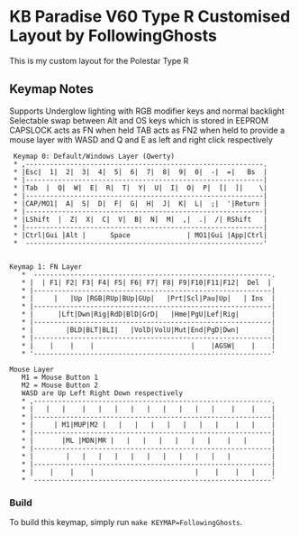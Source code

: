 KB Paradise V60 Type R Customised Layout by FollowingGhosts
======================

This is my custom layout for the Polestar Type R

## Keymap Notes
Supports Underglow lighting with RGB modifier keys and normal backlight
Selectable swap between Alt and OS keys which is stored in EEPROM
CAPSLOCK acts as FN when held
TAB acts as FN2 when held to provide a mouse layer with WASD and Q and E as left and right click respectively
```
 Keymap 0: Default/Windows Layer (Qwerty)
 * ,-----------------------------------------------------------.
 * |Esc|  1|  2|  3|  4|  5|  6|  7|  8|  9|  0|  -|  =|   Bs  |
 * |-----------------------------------------------------------|
 * |Tab  |  Q|  W|  E|  R|  T|  Y|  U|  I|  O|  P|  [|  ]|    \|
 * |-----------------------------------------------------------|
 * |CAP/MO1|  A|  S|  D|  F|  G|  H|  J|  K|  L|  ;|  '|Return |
 * |-----------------------------------------------------------|
 * |LShift  |  Z|  X|  C|  V|  B|  N|  M|  ,|  .|  /| RShift   |
 * |-----------------------------------------------------------|
 * |Ctrl|Gui |Alt |      Space              | MO1|Gui |App|Ctrl|
 *  -----------------------------------------------------------'


Keymap 1: FN Layer
   *  -----------------------------------------------------------.
   * |  | F1| F2| F3| F4| F5| F6| F7| F8| F9|F10|F11|F12|  Del  |
   * |-----------------------------------------------------------|
   * |     |   |Up |RGB|RUp|BUp|GUp|   |Prt|Scl|Pau|Up|   | Ins  |
   * |-----------------------------------------------------------|
   * |      |Lft|Dwn|Rig|RdD|BlD|GrD|   |Hme|PgU|Lef|Rig|        |
   * |-----------------------------------------------------------|
   * |        |BLD|BLT|BLI|   |VolD|VolU|Mut|End|PgD|Dwn|        |
   * |-----------------------------------------------------------|
   * |    |    |    |                        |    |AGSW|    |    |
   * '-----------------------------------------------------------'

Mouse Layer
   M1 = Mouse Button 1
   M2 = Mouse Button 2
   WASD are Up Left Right Down respectively
   * ,-----------------------------------------------------------.
   * |   |   |    |   |   |   |   |   |   |   |   |    |    |    |
   * |-----------------------------------------------------------|
   * |     | M1|MUP|M2 |   |   |   |   |   |   |   |    |   |    |
   * |-----------------------------------------------------------|
   * |       |ML |MDN|MR |   |   |   |   |   |   |    |   |      |
   * |-----------------------------------------------------------|
   * |        |   |   |   |   |   |   |   |   |   |   |          |
   * |-----------------------------------------------------------|
   * |    |    |    |                         |    |    |   |    |
   *  -----------------------------------------------------------'
```
### Build
To build this keymap, simply run `make KEYMAP=FollowingGhosts`.
